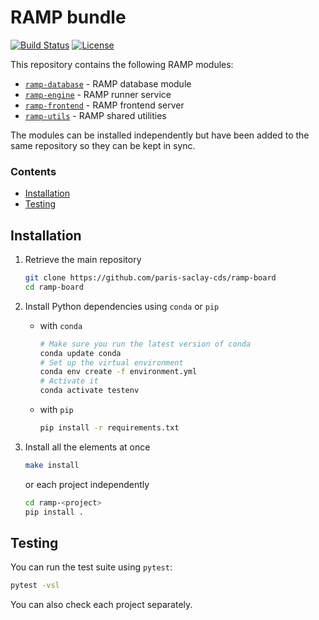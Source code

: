 # RAMP bundle

[![Build Status](https://travis-ci.com/paris-saclay-cds/ramp-board.svg?branch=master)](https://travis-ci.com/paris-saclay-cds/ramp-board)
[![License](https://img.shields.io/badge/License-BSD%203--Clause-blue.svg)](https://opensource.org/licenses/BSD-3-Clause)


This repository contains the following RAMP modules:

- [`ramp-database`](https://github.com/paris-saclay-cds/ramp-board/tree/master/ramp-database) - RAMP database module
- [`ramp-engine`](https://github.com/paris-saclay-cds/ramp-board/tree/master/ramp-engine) - RAMP runner service
- [`ramp-frontend`](https://github.com/paris-saclay-cds/ramp-board/tree/master/ramp-frontend) - RAMP frontend server
- [`ramp-utils`](https://github.com/paris-saclay-cds/ramp-board/tree/master/ramp-utils) - RAMP shared utilities

The modules can be installed independently but have been added to the same
repository so they can be kept in sync.


### Contents

- [Installation](#installation)
- [Testing](#testing)


Installation
------------

1. Retrieve the main repository

    ```bash
    git clone https://github.com/paris-saclay-cds/ramp-board
    cd ramp-board
    ```

2. Install Python dependencies using `conda` or `pip`

    - with `conda`

      ```bash
      # Make sure you run the latest version of conda
      conda update conda
      # Set up the virtual environment
      conda env create -f environment.yml
      # Activate it
      conda activate testenv
      ```

    - with `pip`

      ```bash
      pip install -r requirements.txt
      ```

3. Install all the elements at once

    ```bash
    make install
    ```

   or each project independently

    ```bash
    cd ramp-<project>
    pip install .
    ```

Testing
-------

You can run the test suite using `pytest`:

```bash
pytest -vsl
```

You can also check each project separately.